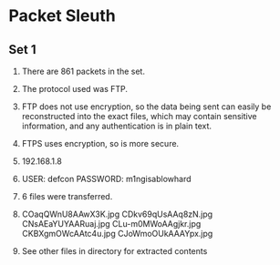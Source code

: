 # Packet Sleuth

## Set 1
1. There are 861 packets in the set.

2. The protocol used was FTP.

3. FTP does not use encryption, so the data being sent can easily be reconstructed into the exact files, which may contain sensitive information, and any authentication is in plain text.

4. FTPS uses encryption, so is more secure.

5. 192.168.1.8

6. USER: defcon PASSWORD: m1ngisablowhard

7. 6 files were transferred.

8. COaqQWnU8AAwX3K.jpg
   CDkv69qUsAAq8zN.jpg
   CNsAEaYUYAARuaj.jpg 
   CLu-m0MWoAAgjkr.jpg
   CKBXgmOWcAAtc4u.jpg
   CJoWmoOUkAAAYpx.jpg

9. See other files in directory for extracted contents
